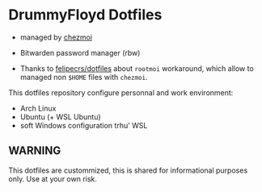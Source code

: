 # DrummyFloyd Dotfiles

- managed by [chezmoi](https://github.com/twpayne/chezmoi)
- Bitwarden password manager (rbw)

- Thanks to [felipecrs/dotfiles](https://github.com/felipecrs/dotfiles) about `rootmoi` workaround, which allow to managed non `$HOME` files with `chezmoi`.

This dotfiles repository configure personnal and work environment:

- Arch Linux
- Ubuntu (+ WSL Ubuntu)
- soft Windows configuration trhu' WSL

## WARNING

This dotfiles are custommized, this is shared for informational purposes only. Use at your own risk.
